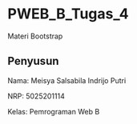 # PWEB_B_Tugas_4

Materi Bootstrap

## Penyusun
Nama: Meisya Salsabila Indrijo Putri

NRP: 5025201114

Kelas: Pemrograman Web B
